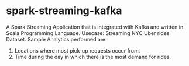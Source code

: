 # spark-streaming-kafka
A Spark Streaming Application that is integrated with Kafka and written in Scala Programming Language.
Usecase:
  Streaming NYC Uber rides Dataset.
Sample Analytics performed are:
  1. Locations where most pick-up requests occur from.
  2. Time during the day in which there is the most demand for rides.
